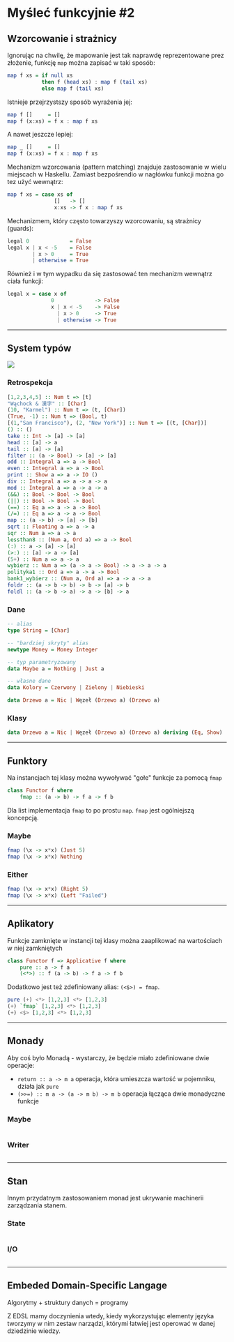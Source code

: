 # Myśleć funkcyjnie #2

## Wzorcowanie i strażnicy
Ignorując na chwilę, że mapowanie jest tak naprawdę reprezentowane prez złożenie, funkcję `map` można zapisać w taki sposób:
```haskell
map f xs = if null xs
           then f (head xs) : map f (tail xs)
           else map f (tail xs)
```

Istnieje przejrzystszy sposób wyrażenia jej:
```haskell
map f []     = []
map f (x:xs) = f x : map f xs
```

A nawet jeszcze lepiej:
```haskell
map _ []     = []
map f (x:xs) = f x : map f xs
```

Mechanizm wzorcowania (pattern matching) znajduje zastosowanie w wielu miejscach w Haskellu. Zamiast bezpośrendio w nagłówku funkcji można go tez użyć wewnątrz:
```haskell
map f xs = case xs of
               []   -> []
               x:xs -> f x : map f xs
```

Mechanizmem, który często towarzyszy wzorcowaniu, są strażnicy (guards):
```haskell
legal 0             = False
legal x | x < -5    = False
        | x > 0     = True
        | otherwise = True
```

Również i w tym wypadku da się zastosować ten mechanizm wewnątrz ciała funkcji:
```haskell
legal x = case x of
              0             -> False
              x | x < -5    -> False
                | x > 0     -> True
                | otherwise -> True
```

---
## System typów
![](http://imgs.xkcd.com/comics/types.png)

### Retrospekcja
```haskell
[1,2,3,4,5] :: Num t => [t]
"Wąchock & 漢字" :: [Char]
(10, "Karmel") :: Num t => (t, [Char])
(True, -1) :: Num t => (Bool, t)
[(1,"San Francisco"), (2, "New York")] :: Num t => [(t, [Char])]
() :: ()
take :: Int -> [a] -> [a]
head :: [a] -> a
tail :: [a] -> [a]
filter :: (a -> Bool) -> [a] -> [a]
odd :: Integral a => a -> Bool
even :: Integral a => a -> Bool
print :: Show a => a -> IO ()
div :: Integral a => a -> a -> a
mod :: Integral a => a -> a -> a
(&&) :: Bool -> Bool -> Bool
(||) :: Bool -> Bool -> Bool
(==) :: Eq a => a -> a -> Bool
(/=) :: Eq a => a -> a -> Bool
map :: (a -> b) -> [a] -> [b]
sqrt :: Floating a => a -> a
sqr :: Num a => a -> a
lessthan8 :: (Num a, Ord a) => a -> Bool
(:) :: a -> [a] -> [a]
(>:) :: [a] -> a -> [a]
(5+) :: Num a => a -> a
wybierz :: Num a => (a -> a -> Bool) -> a -> a -> a
polityka1 :: Ord a => a -> a -> Bool
bank1_wybierz :: (Num a, Ord a) => a -> a -> a
foldr :: (a -> b -> b) -> b -> [a] -> b
foldl :: (a -> b -> a) -> a -> [b] -> a
```

### Dane
```haskell
-- alias
type String = [Char]

-- "bardziej skryty" alias
newtype Money = Money Integer

-- typ parametryzowany
data Maybe a = Nothing | Just a

-- własne dane
data Kolory = Czerwony | Zielony | Niebieski

data Drzewo a = Nic | Węzeł (Drzewo a) (Drzewo a)
```

### Klasy
```haskell
data Drzewo a = Nic | Węzeł (Drzewo a) (Drzewo a) deriving (Eq, Show)
```

---
## Funktory
Na instancjach tej klasy można wywoływać "gołe" funkcje za pomocą `fmap`
```haskell
class Functor f where
    fmap :: (a -> b) -> f a -> f b
```

Dla list implementacja `fmap` to po prostu `map`. `fmap` jest ogólniejszą koncepcją.

### Maybe
```haskell
fmap (\x -> x*x) (Just 5)
fmap (\x -> x*x) Nothing
```

### Either
```haskell
fmap (\x -> x*x) (Right 5)
fmap (\x -> x*x) (Left "Failed")
```

---
## Aplikatory
Funkcje zamknięte w instancji tej klasy można zaaplikować na wartościach w niej zamkniętych
```haskell
class Functor f => Applicative f where
    pure :: a -> f a
    (<*>) :: f (a -> b) -> f a -> f b
```

Dodatkowo jest też zdefiniowany alias: `(<$>) = fmap`.
```haskell
pure (+) <*> [1,2,3] <*> [1,2,3]
(+) `fmap` [1,2,3] <*> [1,2,3]
(+) <$> [1,2,3] <*> [1,2,3]
```

---
## Monady
Aby coś było Monadą - wystarczy, że będzie miało zdefiniowane dwie operacje:
* `return :: a -> m a` operacja, która umieszcza wartość w pojemniku, działa jak `pure`
* `(>>=) :: m a -> (a -> m b) -> m b` operacja łącząca dwie monadyczne funkcje

### Maybe
```haskell

```

### Writer
```haskell

```

---
## Stan
Innym przydatnym zastosowaniem monad jest ukrywanie machinerii zarządzania stanem.

### State
```haskell

```

### I/O
```haskell

```

---
## Embeded Domain-Specific Langage
Algorytmy + struktury danych = programy

Z EDSL mamy doczynienia wtedy, kiedy wykorzystując elementy języka tworzymy w nim zestaw narządzi, którymi łatwiej jest operować w danej dziedzinie wiedzy.